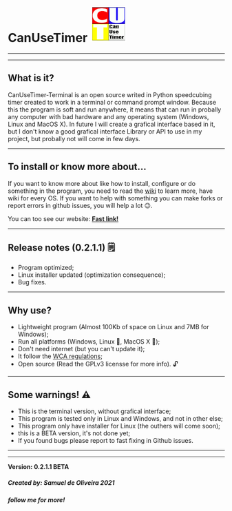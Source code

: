 # CanUseTimer ![Logo](Images/CanUseTimerLogo.png)

---
---
## What is it?
CanUseTimer-Terminal is an open source writed in Python speedcubing
timer created to work in a terminal or command prompt window. Because 
this the program is soft and run anywhere, it means that can run in 
probally any computer with bad hardware and any operating system
(Windows, Linux and MacOS X). In future I will create a grafical
interface based in it, but I don't know a good grafical interface
Library or API to use in my project, but probally not will come in
few days.

---
## To install or know more about...
If you want to know more about like how to install, configure or do
something in the program, you need to read the [wiki](https://github.com/samuel-de-oliveira/CanUseTimer/wiki)
to learn more, have wiki for every OS. If you want to help with something
you can make forks or report errors in github issues, you will help a
lot :wink:.

You can too see our website: [**Fast link!**](https://samuel-de-oliveira.github.io/CanUseTimer-Web/)

---
## Release notes (0.2.1.1) 🗒️
- Program optimized;
- Linux installer updated (optimization consequence);
- Bug fixes.

---
## Why use?
- Lightweight program (Almost 100Kb of space on Linux and 7MB for Windows);
- Run all platforms (Windows, Linux :penguin:, MacOS X 🍎);
- Don't need internet (but you can't update it);
- It follow the [WCA regulations](https://www.worldcubeassociation.org/regulations/);
- Open source (Read the GPLv3 licensse for more info). 🔓 

---
## Some warnings! ⚠️
- This is the terminal version, without grafical interface;
- This program is tested only in Linux and Windows, and not in other else;
- This program only have installer for Linux (the outhers will come soon);
- this is a BETA version, it's not done yet;
- If you found bugs please report to fast fixing in Github issues.

---
---
**Version: 0.2.1.1 BETA**

##### Created by: *Samuel de Oliveira 2021*
##### follow me for more!
